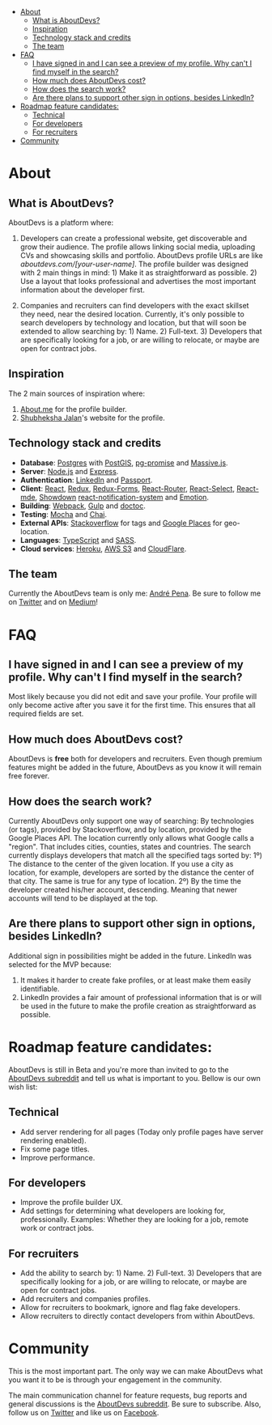 <!-- START doctoc generated TOC please keep comment here to allow auto update -->
<!-- DON'T EDIT THIS SECTION, INSTEAD RE-RUN doctoc TO UPDATE -->


- [About](#about)
  - [What is AboutDevs?](#what-is-aboutdevs)
  - [Inspiration](#inspiration)
  - [Technology stack and credits](#technology-stack-and-credits)
  - [The team](#the-team)
- [FAQ](#faq)
  - [I have signed in and I can see a preview of my profile. Why can't I find myself in the search?](#i-have-signed-in-and-i-can-see-a-preview-of-my-profile-why-cant-i-find-myself-in-the-search)
  - [How much does AboutDevs cost?](#how-much-does-aboutdevs-cost)
  - [How does the search work?](#how-does-the-search-work)
  - [Are there plans to support other sign in options, besides LinkedIn?](#are-there-plans-to-support-other-sign-in-options-besides-linkedin)
- [Roadmap feature candidates:](#roadmap-feature-candidates)
  - [Technical](#technical)
  - [For developers](#for-developers)
  - [For recruiters](#for-recruiters)
- [Community](#community)

<!-- END doctoc generated TOC please keep comment here to allow auto update -->

# About

## What is AboutDevs?

AboutDevs is a platform where:

1. Developers can create a professional website, get discoverable and grow their audience. The profile allows linking social
media, uploading CVs and showcasing skills and portfolio. AboutDevs profile URLs are like *aboutdevs.com/[your-user-name]*.
The profile builder was designed with 2 main things in mind: 1) Make it as straightforward as possible. 2) Use a layout 
that looks professional and advertises the most important information about the developer first.

2. Companies and recruiters can find developers with the exact skillset they need, near the desired location. 
Currently, it's only possible to search developers by technology and location, but that will soon be extended to allow searching by: 1) Name. 2) Full-text. 3) Developers that are specifically 
looking for a job, or are willing to relocate, or maybe are open for contract jobs.  

## Inspiration

The 2 main sources of inspiration where:

1. [About.me](https://about.me/) for the profile builder.
2. [Shubheksha Jalan](https://www.shubheksha.com/)'s website for the profile.

## Technology stack and credits

- **Database**: [Postgres](https://www.postgresql.org) with [PostGIS](https://postgis.net/), [pg-promise](https://github.com/vitaly-t/pg-promise) and [Massive.js](https://github.com/dmfay/massive-js).
- **Server**: [Node.js](https://nodejs.org/en/) and [Express](https://nodejs.org/en/).
- **Authentication**: [LinkedIn](https://www.linkedin.com) and [Passport](http://www.passportjs.org/).
- **Client**: [React](https://reactjs.org/), [Redux](https://redux.js.org/), [Redux-Forms](https://redux-form.com),
 [React-Router](https://github.com/ReactTraining/react-router), [React-Select](https://github.com/JedWatson/react-select), 
 [React-mde](https://github.com/andrerpena/react-mde), [Showdown](https://github.com/showdownjs/showdown) 
 [react-notification-system](https://github.com/igorprado/react-notification-system) and [Emotion](https://github.com/emotion-js/emotion).
- **Building**: [Webpack](https://webpack.js.org/), [Gulp](https://gulpjs.com/) and [doctoc](https://github.com/thlorenz/doctoc).
- **Testing**: [Mocha](https://mochajs.org/) and [Chai](http://chaijs.com/). 
- **External APIs**: [Stackoverflow](https://api.stackexchange.com/docs) for tags and [Google Places](https://developers.google.com/places/) for geo-location.
- **Languages**: [TypeScript](https://www.typescriptlang.org/) and [SASS](http://sass-lang.com/).
- **Cloud services**: [Heroku](https://www.heroku.com/), [AWS S3](https://aws.amazon.com/s3/) and [CloudFlare](http://cloudflare.com/).

## The team

Currently the AboutDevs team is only me: [André Pena](https://aboutdevs.com/andrerpena). Be sure to follow me on [Twitter](https://twitter.com/andrerpena)
and on [Medium](https://medium.com/@andrerpena)!

# FAQ

## I have signed in and I can see a preview of my profile. Why can't I find myself in the search?

Most likely because you did not edit and save your profile. Your profile will only become active after you save it 
for the first time. This ensures that all required fields are set.

## How much does AboutDevs cost?

AboutDevs is **free** both for developers and recruiters. Even though premium features might be added
in the future, AboutDevs as you know it will remain free forever.

## How does the search work?

Currently AboutDevs only support one way of searching: By technologies (or tags), provided by Stackoverflow, and by location,
provided by the Google Places API. The location currently only allows what Google calls a "region". That includes cities,
counties, states and countries. The search currently displays developers that match all the specified tags sorted by: 1º)
The distance to the center of the given location. If you use a city as location, for example, developers are sorted by the distance 
the center of that city. The same is true for any type of location. 2º) By the time the 
developer created his/her account, descending. Meaning that newer accounts will tend to be displayed at the top.

## Are there plans to support other sign in options, besides LinkedIn?

Additional sign in possibilities might be added in the future. LinkedIn was selected for the MVP because:

1. It makes it harder to create fake profiles, or at least make them easily identifiable.
2. LinkedIn provides a fair amount of professional information that is or will be used in the future to make the profile
creation as straightforward as possible. 



# Roadmap feature candidates:

AboutDevs is still in Beta and you're more than invited to go to the [AboutDevs subreddit](https://www.reddit.com/r/AboutDevs/)
and tell us what is important to you. Bellow is our own wish list:

## Technical

- Add server rendering for all pages (Today only profile pages have server rendering enabled).
- Fix some page titles.
- Improve performance.

## For developers

- Improve the profile builder UX.
- Add settings for determining what developers are looking for, professionally. Examples: Whether they are
looking for a job, remote work or contract jobs. 

## For recruiters

- Add the ability to search by: 1) Name. 2) Full-text. 3) Developers that are specifically looking for a 
job, or are willing to relocate, or maybe are open for contract jobs.  
- Add recruiters and companies profiles.
- Allow for recruiters to bookmark, ignore and flag fake developers.
- Allow recruiters to directly contact developers from within AboutDevs.


# Community

This is the most important part. The only way we can make AboutDevs what you want it to be is through your engagement
in the community.

The main communication channel for feature requests, bug reports and general discussions is the [AboutDevs subreddit](https://www.reddit.com/r/AboutDevs/).
Be sure to subscribe. Also, follow us on [Twitter](https://twitter.com/aboutdevs) and like us on [Facebook](https://www.facebook.com/aboutdevs/).
